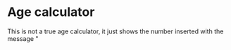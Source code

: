 # Age calculator

This is not a true age calculator, it just shows the number inserted with the message "